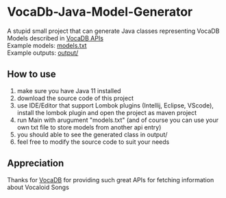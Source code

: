 # VocaDb-Java-Model-Generator

A stupid small project that can generate Java classes representing VocaDB Models described in [VocaDB APIs](https://vocadb.net/swagger/ui/index#/)  
Example models: [models.txt](models.txt)  
Example outputs: [output/](output/)

## How to use

1. make sure you have Java 11 installed
2. download the source code of this project
3. use IDE/Editor that support Lombok plugins (Intellij, Eclipse, VScode), install the lombok plugin and open the project as maven project
4. run Main with arugument "models.txt" (and of course you can use your own txt file to store models from another api entry)
5. you should able to see the generated class in output/
6. feel free to modify the source code to suit your needs

## Appreciation

Thanks for [VocaDB](https://vocadb.net/) for providing such great APIs for fetching information about Vocaloid Songs
